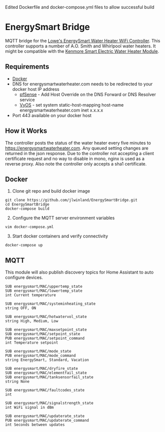Edited Dockerfile and docker-compose.yml files to allow successful build
# EnergySmart Bridge
MQTT bridge for the [Lowe's EnergySmart Water Heater WiFi Controller](https://www.lowes.com/pd/EnergySmart-Electric-Plastic-Water-Heater-Controller/50292493). This controller supports a number of A.O. Smith and Whirlpool water heaters. It might be compatible with the [Kenmore Smart Electric Water Heater Module](https://www.sears.com/kenmore-smart-water-heater-module/p-04258000000P).

## Requirements
- [Docker](https://www.docker.com/)
- DNS for energysmartwaterheater.com needs to be redirected to your docker host IP address
	- [pfSense](https://www.pfsense.org/) - Add Host Override on the DNS Forward or DNS Resolver service
	- [VyOS](https://vyos.io/) - set system static-host-mapping host-name energysmartwaterheater.com inet x.x.x.x
- Port 443 available on your docker host

## How it Works
The controller posts the status of the water heater every five minutes to https://energysmartwaterheater.com. Any queued setting changes are returned in the json response. Due to the controller not accepting a client certificate request and no way to disable in mono, nginx is used as a reverse proxy. Also note the controller only accepts a sha1 certificate.

## Docker
1. Clone git repo and build docker image
```
git clone https://github.com/jlwinland/EnergySmartBridge.git
cd EnergySmartBridge
docker-compose build
```
2. Configure the MQTT server environment variables
```
vim docker-compose.yml
```
3. Start docker containers and verify connectivity
```
docker-compose up
```

## MQTT
This module will also publish discovery topics for Home Assistant to auto configure devices.

```
SUB energysmart/MAC/uppertemp_state 
SUB energysmart/MAC/lowertemp_state 
int Current temperature 

SUB energysmart/MAC/systeminheating_state 
string OFF, ON

SUB energysmart/MAC/hotwatervol_state 
string High, Medium, Low

SUB energysmart/MAC/maxsetpoint_state 
SUB energysmart/MAC/setpoint_state  
PUB energysmart/MAC/setpoint_command    
int Temperature setpoint

SUB energysmart/MAC/mode_state  
PUB energysmart/MAC/mode_command  
string EnergySmart, Standard, Vacation

SUB energysmart/MAC/dryfire_state 
SUB energysmart/MAC/elementfail_state 
SUB energysmart/MAC/tanksensorfail_state 
string None

SUB energysmart/MAC/faultcodes_state
int

SUB energysmart/MAC/signalstrength_state 
int WiFi signal in dBm

SUB energysmart/MAC/updaterate_state 
PUB energysmart/MAC/updaterate_command
int Seconds between updates
```

